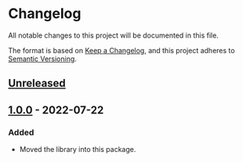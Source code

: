 # Changelog
All notable changes to this project will be documented in this file.

The format is based on [Keep a Changelog](https://keepachangelog.com/en/1.0.0/),
and this project adheres to [Semantic Versioning](https://semver.org/spec/v2.0.0.html).

## [Unreleased]

## [1.0.0] - 2022-07-22
### Added
- Moved the library into this package.

[Unreleased]: https://github.com/supernovus/lum.plugins-site.php/compare/v1.0.0...HEAD
[1.0.0]: https://github.com/supernovus/lum.plugins-site.php/releases/tag/v1.0.0

